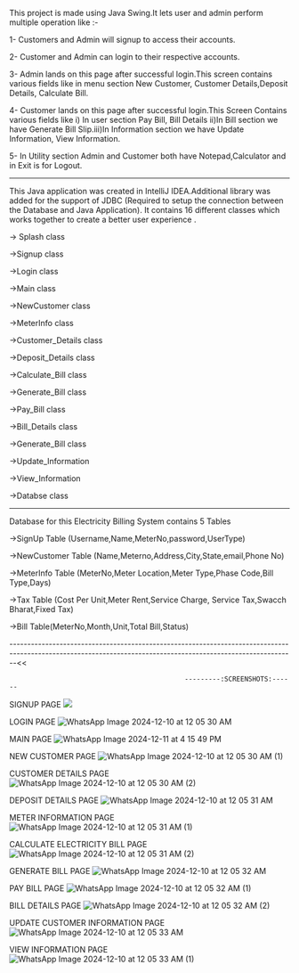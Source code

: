  This project is made using Java Swing.It lets user and admin perform multiple operation like :- 

1- Customers and Admin will signup to access their accounts.

2- Customer and Admin can login to their respective accounts.

3- Admin lands on this page after successful login.This screen contains various fields like in menu section New Customer, Customer Details,Deposit Details, Calculate Bill.

4- Customer lands on this page after successful login.This Screen Contains various fields like  i) In user section Pay Bill, Bill Details ii)In Bill section we have Generate Bill
Slip.iii)In Information section we have Update Information, View Information.

5- In Utility section Admin and Customer both have Notepad,Calculator and in Exit is for Logout.

----------------------------------------------------------------------------------------------------------------------------

This Java application was created in IntelliJ IDEA.Additional library was added for the support of JDBC (Required to setup the connection between the Database and Java Application). It contains 16 different classes which works together to create a better user experience .

-> Splash class

->Signup class

->Login class

->Main class

->NewCustomer class

->MeterInfo class

->Customer_Details class

->Deposit_Details class

->Calculate_Bill class

->Generate_Bill class

->Pay_Bill class

->Bill_Details class

->Generate_Bill class

->Update_Information

->View_Information

->Databse class

---------------------------------------------------------------------------------------------------------------------------------

Database for this Electricity Billing System contains 5 Tables

->SignUp Table (Username,Name,MeterNo,password,UserType)

->NewCustomer Table (Name,Meterno,Address,City,State,email,Phone No)

->MeterInfo Table (MeterNo,Meter Location,Meter Type,Phase Code,Bill Type,Days)

->Tax Table (Cost Per Unit,Meter Rent,Service Charge, Service Tax,Swacch Bharat,Fixed Tax)

->Bill Table(MeterNo,Month,Unit,Total Bill,Status)

--------------------------------------------------------------------------------------------------------------------------------------------------------------<<

                                                ---------:SCREENSHOTS:------

SIGNUP PAGE
![](https://github.com/user-attachments/assets/31218345-43cb-4553-8aeb-afbf24c98747)

LOGIN PAGE
![WhatsApp Image 2024-12-10 at 12 05 30 AM](https://github.com/user-attachments/assets/aa577783-567a-464b-9395-51ad3faab2d7)

MAIN PAGE
![WhatsApp Image 2024-12-11 at 4 15 49 PM](https://github.com/user-attachments/assets/eb4d317d-2901-476e-b5d2-5ae40fe7d1fa)

NEW CUSTOMER PAGE
![WhatsApp Image 2024-12-10 at 12 05 30 AM (1)](https://github.com/user-attachments/assets/50f0d503-b630-4145-9b01-88fdef44f722)

CUSTOMER DETAILS PAGE
![WhatsApp Image 2024-12-10 at 12 05 30 AM (2)](https://github.com/user-attachments/assets/fa5e2321-5d60-488f-ac7d-c9e6e83d7d73)

DEPOSIT DETAILS PAGE
![WhatsApp Image 2024-12-10 at 12 05 31 AM](https://github.com/user-attachments/assets/2497868b-7e71-485b-8a2c-d69fe9ce8a7a)

METER INFORMATION PAGE
![WhatsApp Image 2024-12-10 at 12 05 31 AM (1)](https://github.com/user-attachments/assets/4ea0bf78-b32d-4f14-b125-9a2e21f175fc)

CALCULATE ELECTRICITY BILL PAGE
![WhatsApp Image 2024-12-10 at 12 05 31 AM (2)](https://github.com/user-attachments/assets/9ec2f770-bed9-4ef2-953c-6888b1cbe71c)

GENERATE BILL PAGE
![WhatsApp Image 2024-12-10 at 12 05 32 AM](https://github.com/user-attachments/assets/adaf6c38-a0aa-4b50-b31f-5532d6c435c7)

PAY BILL PAGE
![WhatsApp Image 2024-12-10 at 12 05 32 AM (1)](https://github.com/user-attachments/assets/140530d9-3f5f-42b6-a25f-3b414820daff)

BILL DETAILS PAGE
![WhatsApp Image 2024-12-10 at 12 05 32 AM (2)](https://github.com/user-attachments/assets/560d6924-52bb-438c-8ce6-c8746aa66ea7)

UPDATE CUSTOMER INFORMATION PAGE
![WhatsApp Image 2024-12-10 at 12 05 33 AM](https://github.com/user-attachments/assets/5e2a0e80-1d8d-4eb8-9de3-f909b0e34ff4)

VIEW INFORMATION PAGE
![WhatsApp Image 2024-12-10 at 12 05 33 AM (1)](https://github.com/user-attachments/assets/85af9e73-122f-4650-920e-d70bd236df22)







